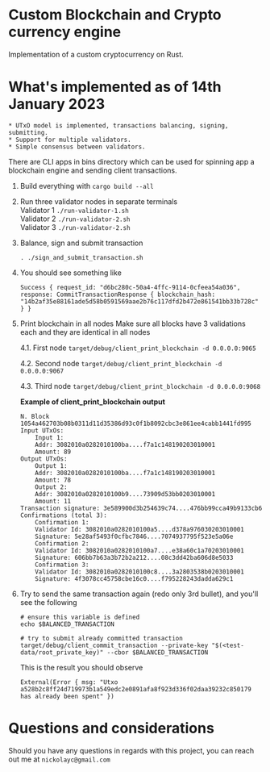 # Custom Blockchain and Crypto currency engine
Implementation of a custom cryptocurrency on Rust.

# What's implemented as of 14th January 2023
    * UTxO model is implemented, transactions balancing, signing, submitting.
    * Support for multiple validators.
    * Simple consensus between validators.

There are CLI apps in bins directory which can be used for spinning app a blockchain engine and sending client transactions.

1. Build everything with ```cargo build --all```

2. Run three validator nodes in separate terminals \
Validator 1 `./run-validator-1.sh` \
Validator 2 `./run-validator-2.sh` \
Validator 3 `./run-validator-2.sh`

1. Balance, sign and submit transaction
    ```
    . ./sign_and_submit_transaction.sh
    ```
2. You should see something like 
    ```
    Success { request_id: "d6bc280c-50a4-4ffc-9114-0cfeea54a036", response: CommitTransactionResponse { blockchain_hash: "14b2af35e88161ade5d58b0591569aae2b76c117dfd2b472e861541bb33b728c" } }
    ```

3. Print blockchain in all nodes
Make sure all blocks have 3 validations each and they are identical in all nodes

    4.1. First node `target/debug/client_print_blockchain -d 0.0.0.0:9065`

    4.2. Second node `target/debug/client_print_blockchain -d 0.0.0.0:9067`

    4.3. Third node `target/debug/client_print_blockchain -d 0.0.0.0:9068`

    **Example of client_print_blockchain output**

    ```
    N. Block 1054a462703b08b0311d11d35386d93c0f1b8092cbc3e861ee4cabb1441fd995
    Input UTxOs:
        Input 1:
        Addr: 3082010a0282010100ba....f7a1c148190203010001
        Amount: 89
    Output UTxOs:
        Output 1:
        Addr: 3082010a0282010100ba....f7a1c148190203010001
        Amount: 78
        Output 2:
        Addr: 3082010a0282010100b9....73909d53bb0203010001
        Amount: 11
    Transaction signature: 3e589900d3b254639c74....476bb99cca49b9133cb6
    Confirmations (total 3):
        Confirmation 1:
        Validator Id: 3082010a0282010100a5....d378a976030203010001
        Signature: 5e28af5493f0cfbc7846....7074937795f523e5a06e
        Confirmation 2:
        Validator Id: 3082010a0282010100a7....e38a60c1a70203010001
        Signature: 606bb7b63a3b72b2a212....08c3dd42ba606d8e5033
        Confirmation 3:
        Validator Id: 3082010a0282010100c8....3a2803538b0203010001
        Signature: 4f3078cc45758cbe16c0....f795228243dadda629c1
    ```

1. Try to send the same transaction again (redo only 3rd bullet), and you'll see the following
    ```
    # ensure this variable is defined
    echo $BALANCED_TRANSACTION

    # try to submit already committed transaction
    target/debug/client_commit_transaction --private-key "$(<test-data/root_private_key)" --cbor $BALANCED_TRANSACTION
    ```

    This is the result you should observe
    ```
    External(Error { msg: "Utxo a528b2c8ff24d719973b1a549edc2e0891afa8f923d336f02daa39232c850179 has already been spent" })
    ```

# Questions and considerations
Should you have any questions in regards with this project, you can reach out me at `nickolayc@gmail.com`
